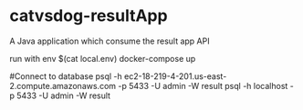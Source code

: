 # catvsdog-resultApp
A Java application which consume the result app API

run with env $(cat local.env) docker-compose up

#Connect to database
psql -h ec2-18-219-4-201.us-east-2.compute.amazonaws.com -p 5433 -U admin -W result
psql -h localhost -p 5433 -U admin -W result
